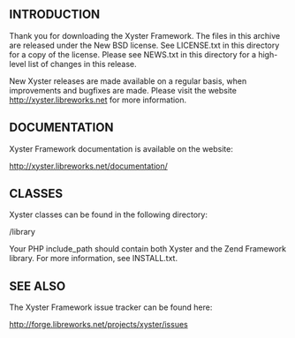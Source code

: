 INTRODUCTION
------------

Thank you for downloading the Xyster Framework. The files in this archive
are released under the New BSD license.  See LICENSE.txt
in this directory for a copy of the license.  Please see NEWS.txt
in this directory for a high-level list of changes in this release.

New Xyster releases are made available on a regular basis,
when improvements and bugfixes are made. Please visit the website
http://xyster.libreworks.net for more information.


DOCUMENTATION
-------------

Xyster Framework documentation is available on the website:

http://xyster.libreworks.net/documentation/


CLASSES
----------------------

Xyster classes can be found in the following directory:

/library

Your PHP include_path should contain both Xyster and the Zend Framework
library. For more information, see INSTALL.txt.


SEE ALSO
--------

The Xyster Framework issue tracker can be found here:

http://forge.libreworks.net/projects/xyster/issues
